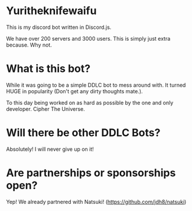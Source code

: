 # Yuritheknifewaifu
This is my discord bot written in Discord.js.

We have over 200 servers and 3000 users. This is simply just extra because. Why not.

# What is this bot?

While it was going to be a simple DDLC bot to mess around with. It turned HUGE in popularity (Don't get any dirty thoughts mate.).

To this day being worked on as hard as possible by the one and only developer. Cipher The Universe. 
# Will there be other DDLC Bots?
Absolutely! I will never give up on it!

# Are partnerships or sponsorships open?
Yep! We already partnered with Natsuki! (https://github.com/jdh8/natsuki)
